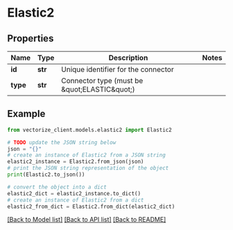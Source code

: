 # Elastic2


## Properties

Name | Type | Description | Notes
------------ | ------------- | ------------- | -------------
**id** | **str** | Unique identifier for the connector | 
**type** | **str** | Connector type (must be \&quot;ELASTIC\&quot;) | 

## Example

```python
from vectorize_client.models.elastic2 import Elastic2

# TODO update the JSON string below
json = "{}"
# create an instance of Elastic2 from a JSON string
elastic2_instance = Elastic2.from_json(json)
# print the JSON string representation of the object
print(Elastic2.to_json())

# convert the object into a dict
elastic2_dict = elastic2_instance.to_dict()
# create an instance of Elastic2 from a dict
elastic2_from_dict = Elastic2.from_dict(elastic2_dict)
```
[[Back to Model list]](../README.md#documentation-for-models) [[Back to API list]](../README.md#documentation-for-api-endpoints) [[Back to README]](../README.md)


